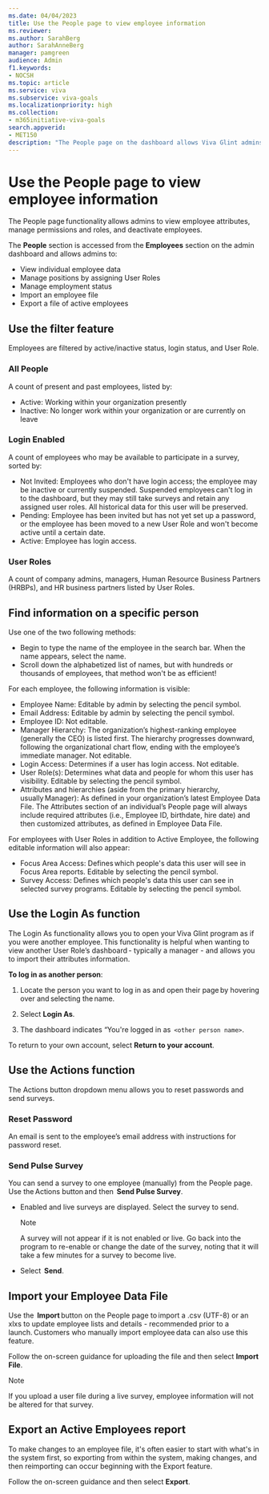 ```yaml
---
ms.date: 04/04/2023
title: Use the People page to view employee information 
ms.reviewer: 
ms.author: SarahBerg
author: SarahAnneBerg
manager: pamgreen
audience: Admin
f1.keywords:
- NOCSH
ms.topic: article
ms.service: viva
ms.subservice: viva-goals
ms.localizationpriority: high
ms.collection:  
- m365initiative-viva-goals  
search.appverid:
- MET150
description: "The People page on the dashboard allows Viva Glint admins to view employee attributes, manage permissions and roles, and deactivate employees."
---	
```


# Use the People page to view employee information  

The People page functionality allows admins to view employee attributes, manage permissions and roles, and deactivate employees. 

The  **People** section is accessed from the  **Employees** section on the admin dashboard and allows admins to: 

- View individual employee data  
- Manage positions by assigning User Roles 
- Manage employment status 
- Import an employee file 
- Export a file of active employees 

## Use the filter feature   

Employees are filtered by active/inactive status, login status, and User Role. 

### All People  

A count of present and past employees, listed by: 

- Active: Working within your organization presently 
- Inactive: No longer work within your organization or are currently on leave 

### Login Enabled 

A count of employees who may be available to participate in a survey, sorted by: 

- Not Invited: Employees who don't have login access; the employee may be inactive or currently suspended. Suspended employees can't log in to the dashboard, but they may still take surveys and retain any assigned user roles. All historical data for this user will be preserved. 
- Pending: Employee has been invited but has not yet set up a password, or the employee has been moved to a new User Role and won't become active until a certain date. 
- Active: Employee has login access. 

### User Roles 

A count of company admins, managers, Human Resource Business Partners (HRBPs), and HR business partners listed by User Roles. 

## Find information on a specific person 

Use one of the two following methods: 

- Begin to type the name of the employee in the search bar. When the name appears, select the name.   
- Scroll down the alphabetized list of names, but with hundreds or thousands of employees, that method won't be as efficient! 

For each employee, the following information is visible: 

- Employee Name: Editable by admin by selecting the pencil symbol. 
- Email Address: Editable by admin by selecting the pencil symbol. 
- Employee ID: Not editable. 
- Manager Hierarchy: The organization’s highest-ranking employee (generally the CEO) is listed first. The hierarchy progresses downward, following the organizational chart flow, ending with the employee’s immediate manager. Not editable. 
- Login Access: Determines if a user has login access. Not editable. 
- User Role(s): Determines what data and people for whom this user has visibility. Editable by selecting the pencil symbol. 
- Attributes and hierarchies (aside from the primary hierarchy, usually Manager): As defined in your organization’s latest Employee Data File. The Attributes section of an individual’s People page will always include required attributes (i.e., Employee ID, birthdate, hire date) and then customized attributes, as defined in Employee Data File. 

For employees with User Roles in addition to Active Employee, the following editable information will also appear: 

- Focus Area Access: Defines which people's data this user will see in Focus Area reports. Editable by selecting the pencil symbol.  
- Survey Access: Defines which people's data this user can see in selected survey programs. Editable by selecting the pencil symbol. 

## Use the Login As function 

The Login As functionality allows you to open your Viva Glint program as if you were another employee. This functionality is helpful when wanting to view another User Role’s dashboard - typically a manager - and allows you to import their attributes information. 

**To log in as another person**: 

1. Locate the person you want to log in as and open their page by hovering over and selecting the name. 

1. Select  **Login As**. 

1. The dashboard indicates “You're logged in as  `<other person name>`. 

To return to your own account, select  **Return to your account**. 

## Use the Actions function 

The Actions button dropdown menu allows you to reset passwords and send surveys.

### Reset Password 

An email is sent to the employee’s email address with instructions for password reset.

### Send Pulse Survey 

You can send a survey to one employee (manually) from the People page. Use the Actions button and then  **Send Pulse Survey**. 

- Enabled and live surveys are displayed. Select the survey to send.  

   > [!NOTE]
   >A survey will not appear if it is not enabled or live. Go back into the program to re-enable or change the date of the survey, noting that it will take a few minutes for a survey to become live. 

- Select  **Send**.   

## Import your Employee Data File 

Use the  **Import** button on the People page to import a .csv (UTF-8) or an xlxs to update employee lists and details - recommended prior to a launch. Customers who manually import employee data can also use this feature. 

Follow the on-screen guidance for uploading the file and then select  **Import File**. 

   > [!NOTE]
   >If you upload a user file during a live survey, employee information will not be altered for that survey. 


## Export an Active Employees report 

To make changes to an employee file, it's often easier to start with what's in the system first, so exporting from within the system, making changes, and then reimporting can occur beginning with the Export feature. 

Follow the on-screen guidance and then select  **Export**. 